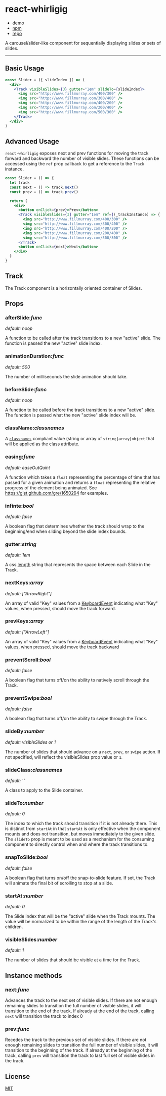 # react-whirligig

* [demo](https://jane.github.io/react-whirligig)
* [npm](https://npmjs.com/package/react-whirligig)
* [repo](https://github.com/jane/react-whirligig)

A carousel/slider-like component for sequentially displaying slides or sets of
slides.

----

## Basic Usage

```jsx
const Slider = ({ slideIndex }) => (
  <div>
    <Track visibleSlides={3} gutter="1em" slideTo={slideIndex}>
      <img src="http://www.fillmurray.com/400/300" />
      <img src="http://www.fillmurray.com/300/400" />
      <img src="http://www.fillmurray.com/400/200" />
      <img src="http://www.fillmurray.com/200/400" />
      <img src="http://www.fillmurray.com/500/300" />
    </Track>
  </div>
)
```

## Advanced Usage

`react-whirligig` exposes next and prev functions for moving the track forward and
backward the number of visible slides. These functions can be accessed using the
`ref` prop callback to get a reference to the `Track` instance.

```jsx
const Slider = () => {
  let track
  const next = () => track.next()
  const prev = () => track.prev()

  return (
    <div>
      <button onClick={prev}>Prev</button>
      <Track visibleSlides={3} gutter="1em" ref={(_trackInstance) => { track = _trackInstance}}>
        <img src="http://www.fillmurray.com/400/300" />
        <img src="http://www.fillmurray.com/300/400" />
        <img src="http://www.fillmurray.com/400/200" />
        <img src="http://www.fillmurray.com/200/400" />
        <img src="http://www.fillmurray.com/500/300" />
      </Track>
      <button onClick={next}>Next</button>
    </div>
  )
}
```

## Track

The Track component is a horizontally oriented container of Slides.

## Props

### afterSlide:_func_

_default: noop_

A function to be called after the track transitions to a new "active" slide. The
function is passed the new "active" slide index.

### animationDuration:_func_

_default: 500_

The number of milliseconds the slide animation should take.

### beforeSlide:_func_

_default: noop_

A function to be called before the track transitions to a new "active" slide.
The function is passed what the new "active" slide index will be.

### className:_classnames_

A [`classnames`](https://github.com/JedWatson/classnames) compliant value
(string or array of `string|array|object` that will be applied as the class
attribute.

### easing:_func_

_default: easeOutQuint_

A function which takes a `float` representing the percentage of time that has
passed for a given animation and returns a `float` representing the relative
progress of the element being animated. See
<https://gist.github.com/gre/1650294> for examples.

### infinte:_bool_

_default: false_

A boolean flag that determines whether the track should wrap to the
beginning/end when sliding beyond the slide index bounds.

### gutter:_string_

_default: 1em_

A css [length](https://developer.mozilla.org/en-US/docs/Web/CSS/length) string
that represents the space between each Slide in the Track.

### nextKeys:_array_

_default: ["ArrowRight"]_

An array of valid "Key" values from a
[KeyboardEvent](https://developer.mozilla.org/en-US/docs/Web/API/KeyboardEvent/key/Key_Values)
indicating what "Key" values, when pressed, should move the track forward.

### prevKeys:_array_

_default: ["ArrowLeft"]_

An array of valid "Key" values from a
[KeyboardEvent](https://developer.mozilla.org/en-US/docs/Web/API/KeyboardEvent/key/Key_Values)
indicating what "Key" values, when pressed, should move the track backward

### preventScroll:_bool_

_default: false_

A boolean flag that turns off/on the ability to natively scroll through the
Track.

### preventSwipe:_bool_

_default: false_

A boolean flag that turns off/on the ability to swipe through the Track.

### slideBy:_number_

_default: visibleSlides or 1_

The number of slides that should advance on a `next`, `prev`, or `swipe` action.
If not specified, will reflect the visibleSlides prop value or `1`.

### slideClass:_classnames_

_default: ''_

A class to apply to the Slide container.

### slideTo:_number_

_default: 0_

The index to which the track should transition if it is not already there. This
is distinct from `startAt` in that `startAt` is only effective when the
component mounts and does not transition, but moves immediately to the given
slide. The `slideTo` prop is meant to be used as a mechanism for the consuming
component to directly control when and where the track transitions to.

### snapToSlide:_bool_

_default: false_

A boolean flag that turns on/off the snap-to-slide feature. If set, the Track
will animate the final bit of scrolling to stop at a slide.

### startAt:_number_

_default: 0_

The Slide index that will be the "active" slide when the Track mounts. The value
will be normalized to be within the range of the length of the Track's children.

### visibleSlides:_number_

_default: 1_

The number of slides that should be visible at a time for the Track.

## Instance methods

### next:_func_

Advances the track to the next set of visible slides. If there are not enough
remaining slides to transition the full number of visible slides, it will
transition to the end of the track. If already at the end of the track, calling
`next` will transition the track to index 0

### prev:_func_

Recedes the track to the previous set of visible slides. If there are not enough
remaining slides to transition the full number of visible slides, it will
transition to the beginning of the track. If already at the beginning of the
track, calling `prev` will transition the track to last full set of visible
slides in the track.

## License

[MIT](https://github.com/jane/react-whirligig/blob/master/LICENSE)
